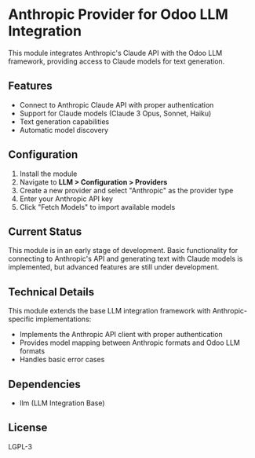 # Anthropic Provider for Odoo LLM Integration

This module integrates Anthropic's Claude API with the Odoo LLM framework, providing access to Claude models for text generation.

## Features

- Connect to Anthropic Claude API with proper authentication
- Support for Claude models (Claude 3 Opus, Sonnet, Haiku)
- Text generation capabilities
- Automatic model discovery

## Configuration

1. Install the module
2. Navigate to **LLM > Configuration > Providers**
3. Create a new provider and select "Anthropic" as the provider type
4. Enter your Anthropic API key
5. Click "Fetch Models" to import available models

## Current Status

This module is in an early stage of development. Basic functionality for connecting to Anthropic's API and generating text with Claude models is implemented, but advanced features are still under development.

## Technical Details

This module extends the base LLM integration framework with Anthropic-specific implementations:

- Implements the Anthropic API client with proper authentication
- Provides model mapping between Anthropic formats and Odoo LLM formats
- Handles basic error cases

## Dependencies

- llm (LLM Integration Base)

## License

LGPL-3
